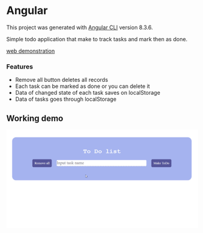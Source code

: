 # Angular

This project was generated with [Angular CLI](https://github.com/angular/angular-cli) version 8.3.6.

Simple todo application that make to track tasks and mark then as done.

[web demonstration](http://bychkov.website/)

### Features

- Remove all button deletes all records
- Each task can be marked as done or you can delete it
- Data of changed state of each task saves on localStorage
- Data of tasks goes through localStorage

## Working demo

![nope](to-do_demo.gif)